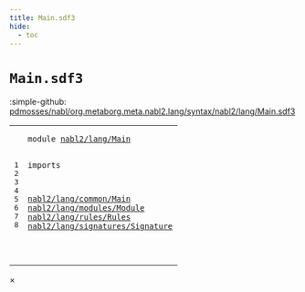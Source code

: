 ```yaml
---
title: Main.sdf3
hide:
  - toc
---
```


# `Main.sdf3`

:simple-github: [pdmosses/nabl/org.metaborg.meta.nabl2.lang/syntax/nabl2/lang/Main.sdf3]

[pdmosses/nabl/org.metaborg.meta.nabl2.lang/syntax/nabl2/lang/Main.sdf3]: https://github.com/pdmosses/nabl/blob/master/org.metaborg.meta.nabl2.lang/syntax/nabl2/lang/Main.sdf3 "The source file on GitHub"

<div class="sdf3"><table class="highlighttable"><tbody><tr><td class="linenos"><div class="linenodiv"><pre><span></span>1
2
3
4
5
6
7
8
</pre></div></td>
<td class="code"><pre><code><span class="keyword">module</span> <a href="../../Lang.sdf3/#nabl2/lang/Main_6_3" id="nabl2/lang/Main_1_8" title="Referenced at ../../Lang.sdf3 line 6">nabl2/lang/Main</a>

<span class="keyword">imports</span>

  <a href="../common/Main.sdf3/#nabl2/lang/common/Main_1_8" id="nabl2/lang/common/Main_5_3" title="Defined at ../common/Main.sdf3 line 1">nabl2/lang/common/Main</a>
  <a href="../modules/Module.sdf3/#nabl2/lang/modules/Module_1_8" id="nabl2/lang/modules/Module_6_3" title="Defined at ../modules/Module.sdf3 line 1">nabl2/lang/modules/Module</a>
  <a href="../rules/Rules.sdf3/#nabl2/lang/rules/Rules_1_8" id="nabl2/lang/rules/Rules_7_3" title="Defined at ../rules/Rules.sdf3 line 1">nabl2/lang/rules/Rules</a>
  <a href="../signatures/Signature.sdf3/#nabl2/lang/signatures/Signature_1_8" id="nabl2/lang/signatures/Signature_8_3" title="Defined at ../signatures/Signature.sdf3 line 1">nabl2/lang/signatures/Signature</a>


</code></pre></td></tr></tbody></table></div>

<div id="modal">
  <div id="modal-content">
    <span id="modal-close">&times;</span>
    <h2 id="modal-h2"></h2>
    <p  id="modal-p"></p>
    <ul id="modal-ul"></ul>
  </div>
</div>
